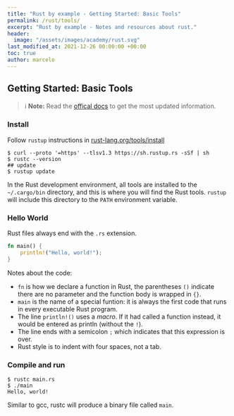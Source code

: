```yaml
---
title: "Rust by example - Getting Started: Basic Tools"
permalink: /rust/tools/
excerpt: "Rust by example - Notes and resources about rust."
header:
  image: "/assets/images/academy/rust.svg"
last_modified_at: 2021-12-26 00:00:00 +00:00
toc: true
author: marcelo
---
```


## Getting Started: Basic Tools

> :information_source: **Note:** Read the [offical docs](https://www.rust-lang.org/learn) to get the most updated information.

### Install

Follow `rustup` instructions in [rust-lang.org/tools/install](https://www.rust-lang.org/tools/install)

```console
$ curl --proto '=https' --tlsv1.3 https://sh.rustup.rs -sSf | sh
$ rustc --version
## update
$ rustup update
```

In the Rust development environment, all tools are installed to the `~/.cargo/bin` directory, and this is where you will find the Rust tools.
`rustup` will include this directory to the `PATH` environment variable.


### Hello World

Rust files always end with the `.rs` extension.

```rs
fn main() {
    println!("Hello, world!");
}
```

Notes about the code:

* `fn` is how we declare a function in Rust, the parentheses `()` indicate there are no parameter and  the function body is wrapped in `{}`.
* `main` is the name of a special funtion: it is always the first code that runs in every executable Rust program.
* The line `println!()` uses a *macro*. If it had called a function instead, it would be entered as println (without the `!`).
* The line ends with a semicolon `;` which indicates that this expression is over.
* Rust style is to indent with four spaces, not a tab.

### Compile and run

```console
$ rustc main.rs
$ ./main
Hello, world!
```
Similar to gcc, rustc will produce a binary file called `main`.
